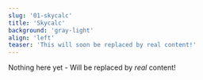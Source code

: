```yaml
---
slug: '01-skycalc'
title: 'Skycalc'
background: 'gray-light'
align: 'left'
teaser: 'This will soon be replaced by real content!'
---
```


Nothing here yet - Will be replaced by *real* content!